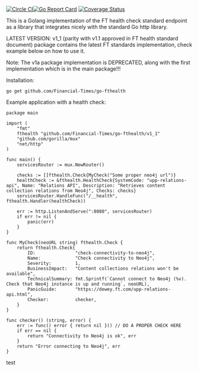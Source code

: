 [![Circle CI](https://circleci.com/gh/Financial-Times/go-fthealth.svg?style=shield)](https://circleci.com/gh/Financial-Times/go-fthealth)[![Go Report Card](https://goreportcard.com/badge/github.com/Financial-Times/go-fthealth)](https://goreportcard.com/report/github.com/Financial-Times/go-fthealth) [![Coverage Status](https://coveralls.io/repos/github/Financial-Times/go-fthealth/badge.svg)](https://coveralls.io/github/Financial-Times/go-fthealth)

This is a Golang implementation of the FT health check standard endpoint as a library that integrates nicely with the standard Go http library.

LATEST VERSION: v1_1 (parity with v1.1 approved in FT health standard document) package contains the latest FT standards implementation, check example below on how to use it.

Note: The v1a package implementation is DEPRECATED, along with the first implementation which is in the main package!!!

Installation:

    go get github.com/Financial-Times/go-fthealth

Example application with a health check:

    package main
    
    import (
        "fmt"
        fthealth "github.com/Financial-Times/go-fthealth/v1_1"
        "github.com/gorilla/mux"
        "net/http"
    )

    func main() {
        servicesRouter := mux.NewRouter()

        checks := []fthealth.Check{MyCheck("Some proper neo4j url")}
        healthCheck := &fthealth.HealthCheck{SystemCode: "upp-relations-api", Name: "Relations API", Description: "Retrieves content collection relations from Neo4j", Checks: checks}
        servicesRouter.HandleFunc("/__health", fthealth.Handler(healthCheck))

        err := http.ListenAndServe(":8080", servicesRouter)
        if err != nil {
            panic(err)
        }
    }

    func MyCheck(neoURL string) fthealth.Check {
        return fthealth.Check{
            ID:               "check-connectivity-to-neo4j",
            Name:             "Check connectivity to Neo4j",
            Severity:         1,
            BusinessImpact:   "Content collections relations won't be available",
            TechnicalSummary: fmt.Sprintf(`Cannot connect to Neo4j (%v). Check that Neo4j instance is up and running`, neoURL),
            PanicGuide:       "https://dewey.ft.com/upp-relations-api.html",
            Checker:          checker,
        }
    }

    func checker() (string, error) {
        err := func() error { return nil }() // DO A PROPER CHECK HERE
        if err == nil {
            return "Connectivity to Neo4j is ok", err
        }
        return "Error connecting to Neo4j", err
    }
test

